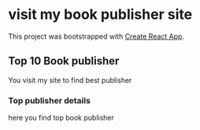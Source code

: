 # visit my book publisher site

This project was bootstrapped with [Create React App](https://sharp-swirles-1b433f.netlify.app/).

## Top 10 Book publisher

You visit my site to find best publisher

### Top publisher details
here you find top book publisher

